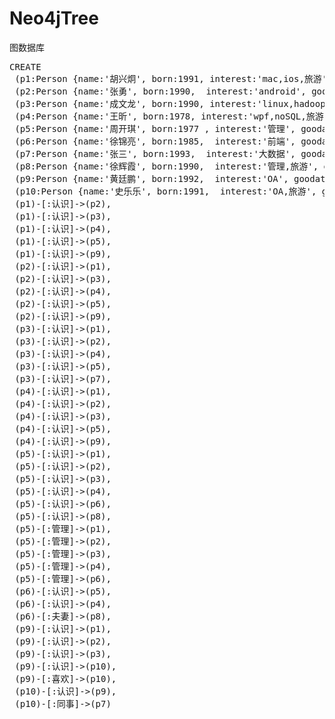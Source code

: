 # Neo4jTree
图数据库

<pre>
CREATE 
 (p1:Person {name:'胡兴炯', born:1991, interest:'mac,ios,旅游', goodat:'java,swift,objectiveC'}),
 (p2:Person {name:'张勇', born:1990,  interest:'android', goodat:'java,android'}),
 (p3:Person {name:'成文龙', born:1990, interest:'linux,hadoop', goodat:'linux,java,android'}),
 (p4:Person {name:'王昕', born:1978, interest:'wpf,noSQL,旅游', goodat:'java,c#'}),
 (p5:Person {name:'周开琪', born:1977 , interest:'管理', goodat:'管理,'}),
 (p6:Person {name:'徐锦亮', born:1985,  interest:'前端', goodat:'前端，html5,hadoop'}),
 (p7:Person {name:'张三', born:1993,  interest:'大数据', goodat:'hadoop，html5,java,lucene,elasticsearch,solr'}),
 (p8:Person {name:'徐辉霞', born:1990,  interest:'管理,旅游', goodat:'管理,采购'}),
 (p9:Person {name:'黄廷鹏', born:1992,  interest:'OA', goodat:'java'}),
 (p10:Person {name:'史乐乐', born:1991,  interest:'OA,旅游', goodat:'管理'}),
 (p1)-[:认识]->(p2),
 (p1)-[:认识]->(p3),
 (p1)-[:认识]->(p4),
 (p1)-[:认识]->(p5),
 (p1)-[:认识]->(p9),
 (p2)-[:认识]->(p1),
 (p2)-[:认识]->(p3),
 (p2)-[:认识]->(p4),
 (p2)-[:认识]->(p5),
 (p2)-[:认识]->(p9),
 (p3)-[:认识]->(p1),
 (p3)-[:认识]->(p2),
 (p3)-[:认识]->(p4),
 (p3)-[:认识]->(p5),
 (p3)-[:认识]->(p7),
 (p4)-[:认识]->(p1),
 (p4)-[:认识]->(p2),
 (p4)-[:认识]->(p3),
 (p4)-[:认识]->(p5),
 (p4)-[:认识]->(p9),
 (p5)-[:认识]->(p1),
 (p5)-[:认识]->(p2),
 (p5)-[:认识]->(p3),
 (p5)-[:认识]->(p4),
 (p5)-[:认识]->(p6),
 (p5)-[:认识]->(p8),
 (p5)-[:管理]->(p1),
 (p5)-[:管理]->(p2),
 (p5)-[:管理]->(p3),
 (p5)-[:管理]->(p4),
 (p5)-[:管理]->(p6),
 (p6)-[:认识]->(p5),
 (p6)-[:认识]->(p4),
 (p6)-[:夫妻]->(p8),
 (p9)-[:认识]->(p1),
 (p9)-[:认识]->(p2),
 (p9)-[:认识]->(p3),
 (p9)-[:认识]->(p10),
 (p9)-[:喜欢]->(p10),
 (p10)-[:认识]->(p9),
 (p10)-[:同事]->(p7)
</pre>
